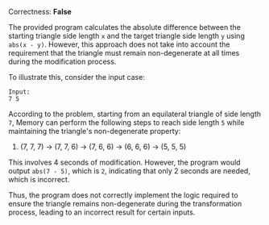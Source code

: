 Correctness: **False**

The provided program calculates the absolute difference between the starting triangle side length `x` and the target triangle side length `y` using `abs(x - y)`. However, this approach does not take into account the requirement that the triangle must remain non-degenerate at all times during the modification process.

To illustrate this, consider the input case:
```
Input:
7 5
```
According to the problem, starting from an equilateral triangle of side length `7`, Memory can perform the following steps to reach side length `5` while maintaining the triangle's non-degenerate property:
1. (7, 7, 7) → (7, 7, 6) → (7, 6, 6) → (6, 6, 6) → (5, 5, 5)

This involves 4 seconds of modification. However, the program would output `abs(7 - 5)`, which is `2`, indicating that only 2 seconds are needed, which is incorrect.

Thus, the program does not correctly implement the logic required to ensure the triangle remains non-degenerate during the transformation process, leading to an incorrect result for certain inputs.